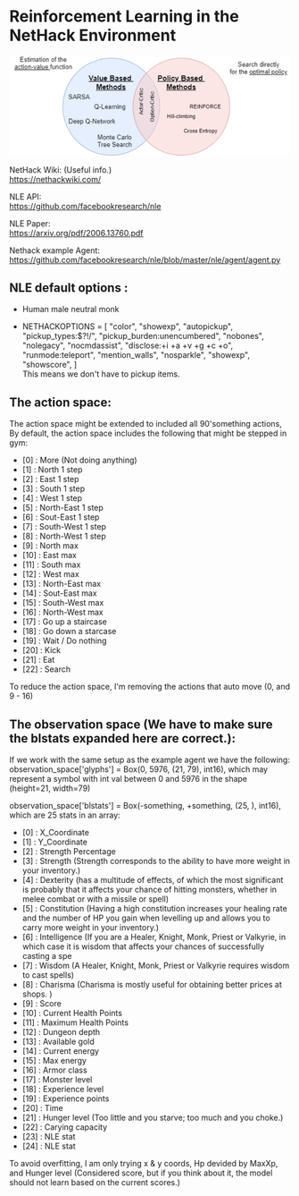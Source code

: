 # Reinforcement Learning in the NetHack Environment

![Taxonomy](resources/RL_taxonomy.png)


NetHack Wiki: (Useful info.)<br>
https://nethackwiki.com/

NLE API: <br>
https://github.com/facebookresearch/nle 

NLE Paper: <br>
https://arxiv.org/pdf/2006.13760.pdf


Nethack example Agent: <br>
https://github.com/facebookresearch/nle/blob/master/nle/agent/agent.py

## NLE default options :
- Human male neutral monk

- NETHACKOPTIONS = [
    "color",
    "showexp",
    "autopickup",
    "pickup_types:$?!/",
    "pickup_burden:unencumbered",
    "nobones",
    "nolegacy",
    "nocmdassist",
    "disclose:+i +a +v +g +c +o",
    "runmode:teleport",
    "mention_walls",
    "nosparkle",
    "showexp",
    "showscore",
] <br>
This means we don't have to pickup items.

## The action space:
The action space might be extended to included all 90'something actions, 
By default, the action space includes the following that might be stepped in gym:
- [0] : More (Not doing anything)
- [1] : North 1 step <br>
- [2] : East 1 step <br>
- [3] : South 1 step <br>
- [4] : West 1 step <br>
- [5] : North-East 1 step <br>
- [6] : Sout-East 1 step <br>
- [7] : South-West 1 step <br>
- [8] : North-West 1 step <br>
- [9] : North max <br>
- [10] : East max <br>
- [11] : South max <br>
- [12] : West max <br>
- [13] : North-East max <br>
- [14] : Sout-East max <br>
- [15] : South-West max <br>
- [16] : North-West max <br>
- [17] : Go up a staircase <br>
- [18] : Go down a starcase <br>
- [19] : Wait / Do nothing <br>
- [20] : Kick <br>
- [21] : Eat <br>
- [22] : Search <br>

To reduce the action space, I'm removing the actions that auto move (0, and 9 - 16)


## The observation space (We have to make sure the blstats expanded here are correct.):
If we work with the same setup as the example agent we have the following: <br>
observation_space['glyphs'] = Box(0, 5976, (21, 79), int16), which may represent a symbol with int val between 0 and 5976 in the shape (height=21, width=79)  <br>

observation_space['blstats'] = Box(-something, +something, (25, ), int16), which are 25 stats in an array: <br>
- [0] : X_Coordinate
- [1] : Y_Coordinate <br>
- [2] : Strength Percentage<br>
- [3] : Strength (Strength corresponds to the ability to have more weight in your inventory.) <br>
- [4] : Dexterity (has a multitude of effects, of which the most significant is probably that it affects your chance of hitting monsters, whether in melee combat or with a missile or spell) <br>
- [5] : Constitution (Having a high constitution increases your healing rate and the number of HP you gain when levelling up and allows you to carry more weight in your inventory.)<br>
- [6] : Intelligence (If you are a Healer, Knight, Monk, Priest or Valkyrie, in which case it is wisdom that affects your chances of successfully casting a spe<br>
- [7] : Wisdom  (A Healer, Knight, Monk, Priest or Valkyrie requires wisdom to cast spells) <br>
- [8] : Charisma (Charisma is mostly useful for obtaining better prices at shops. )<br>
- [9] : Score <br>
- [10] : Current Health Points <br>
- [11] : Maximum Health Points <br>
- [12] : Dungeon depth  <br>
- [13] : Available gold <br>
- [14] : Current energy <br>
- [15] : Max energy <br>
- [16] : Armor class <br>
- [17] : Monster level <br>
- [18] : Experience level <br>
- [19] : Experience points <br>
- [20] : Time <br>
- [21] : Hunger level (Too little and you starve; too much and you choke.) <br>
- [22] : Carying capacity <br>
- [23] : NLE stat  <br>
- [24] : NLE stat   <br>

To avoid overfitting, I am only trying x & y coords, Hp devided by MaxXp, and Hunger level  (Considered score, but if you think about it, the model should not learn based on the current scores.)


